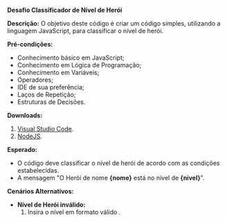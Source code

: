 **Desafio Classificador de Nível de Herói**

**Descrição:**
O objetivo deste código é criar um código simples, utilizando a linguagem JavaScript, para classificar o nível de herói.

**Pré-condições:**
- Conhecimento básico em JavaScript;
- Conhecimento em Lógica de Programação;
- Conhecimento em Variáveis;
- Operadores;
- IDE de sua preferência;
- Laços de Repetição;
- Estruturas de Decisões.

**Downloads:**
1. [Visual Studio Code](https://code.visualstudio.com/download).
2. [NodeJS](https://nodejs.org/en/download).


**Esperado:**
- O código deve classificar o nível de herói de acordo com as condições estabelecidas.
- A mensagem "O Herói de nome **{nome}** está no nível de **{nivel}**".


**Cenários Alternativos:**
- **Nível de Herói inválido:**
  1. Insira o nível em formato válido .






